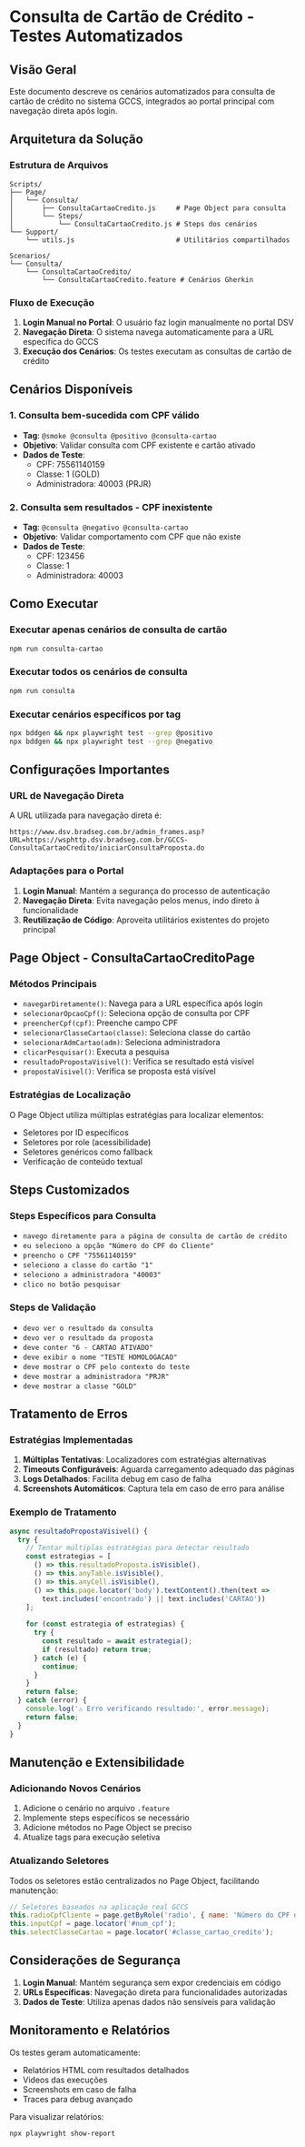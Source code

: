 # Consulta de Cartão de Crédito - Testes Automatizados

## Visão Geral

Este documento descreve os cenários automatizados para consulta de cartão de crédito no sistema GCCS, integrados ao portal principal com navegação direta após login.

## Arquitetura da Solução

### Estrutura de Arquivos

```
Scripts/
├── Page/
│   └── Consulta/
│       ├── ConsultaCartaoCredito.js     # Page Object para consulta
│       └── Steps/
│           └── ConsultaCartaoCredito.js # Steps dos cenários
└── Support/
    └── utils.js                         # Utilitários compartilhados

Scenarios/
└── Consulta/
    └── ConsultaCartaoCredito/
        └── ConsultaCartaoCredito.feature # Cenários Gherkin
```

### Fluxo de Execução

1. **Login Manual no Portal**: O usuário faz login manualmente no portal DSV
2. **Navegação Direta**: O sistema navega automaticamente para a URL específica do GCCS
3. **Execução dos Cenários**: Os testes executam as consultas de cartão de crédito

## Cenários Disponíveis

### 1. Consulta bem-sucedida com CPF válido
- **Tag**: `@smoke @consulta @positivo @consulta-cartao`
- **Objetivo**: Validar consulta com CPF existente e cartão ativado
- **Dados de Teste**:
  - CPF: 75561140159
  - Classe: 1 (GOLD)
  - Administradora: 40003 (PRJR)

### 2. Consulta sem resultados - CPF inexistente
- **Tag**: `@consulta @negativo @consulta-cartao`
- **Objetivo**: Validar comportamento com CPF que não existe
- **Dados de Teste**:
  - CPF: 123456
  - Classe: 1
  - Administradora: 40003

## Como Executar

### Executar apenas cenários de consulta de cartão
```bash
npm run consulta-cartao
```

### Executar todos os cenários de consulta
```bash
npm run consulta
```

### Executar cenários específicos por tag
```bash
npx bddgen && npx playwright test --grep @positivo
npx bddgen && npx playwright test --grep @negativo
```

## Configurações Importantes

### URL de Navegação Direta
A URL utilizada para navegação direta é:
```
https://www.dsv.bradseg.com.br/admin_frames.asp?URL=https://wsphttp.dsv.bradseg.com.br/GCCS-ConsultaCartaoCredito/iniciarConsultaProposta.do
```

### Adaptações para o Portal

1. **Login Manual**: Mantém a segurança do processo de autenticação
2. **Navegação Direta**: Evita navegação pelos menus, indo direto à funcionalidade
3. **Reutilização de Código**: Aproveita utilitários existentes do projeto principal

## Page Object - ConsultaCartaoCreditoPage

### Métodos Principais

- `navegarDiretamente()`: Navega para a URL específica após login
- `selecionarOpcaoCpf()`: Seleciona opção de consulta por CPF
- `preencherCpf(cpf)`: Preenche campo CPF
- `selecionarClasseCartao(classe)`: Seleciona classe do cartão
- `selecionarAdmCartao(adm)`: Seleciona administradora
- `clicarPesquisar()`: Executa a pesquisa
- `resultadoPropostaVisivel()`: Verifica se resultado está visível
- `propostaVisivel()`: Verifica se proposta está visível

### Estratégias de Localização

O Page Object utiliza múltiplas estratégias para localizar elementos:
- Seletores por ID específicos
- Seletores por role (acessibilidade)
- Seletores genéricos como fallback
- Verificação de conteúdo textual

## Steps Customizados

### Steps Específicos para Consulta

- `navego diretamente para a página de consulta de cartão de crédito`
- `eu seleciono a opção "Número do CPF do Cliente"`
- `preencho o CPF "75561140159"`
- `seleciono a classe do cartão "1"`
- `seleciono a administradora "40003"`
- `clico no botão pesquisar`

### Steps de Validação

- `devo ver o resultado da consulta`
- `devo ver o resultado da proposta`
- `deve conter "6 - CARTAO ATIVADO"`
- `deve exibir o nome "TESTE HOMOLOGACAO"`
- `deve mostrar o CPF pelo contexto do teste`
- `deve mostrar a administradora "PRJR"`
- `deve mostrar a classe "GOLD"`

## Tratamento de Erros

### Estratégias Implementadas

1. **Múltiplas Tentativas**: Localizadores com estratégias alternativas
2. **Timeouts Configuráveis**: Aguarda carregamento adequado das páginas
3. **Logs Detalhados**: Facilita debug em caso de falha
4. **Screenshots Automáticos**: Captura tela em caso de erro para análise

### Exemplo de Tratamento

```javascript
async resultadoPropostaVisivel() {
  try {
    // Tentar múltiplas estratégias para detectar resultado
    const estrategias = [
      () => this.resultadoProposta.isVisible(),
      () => this.anyTable.isVisible(),
      () => this.anyCell.isVisible(),
      () => this.page.locator('body').textContent().then(text => 
        text.includes('encontrado') || text.includes('CARTAO'))
    ];
    
    for (const estrategia of estrategias) {
      try {
        const resultado = await estrategia();
        if (resultado) return true;
      } catch (e) {
        continue;
      }
    }
    return false;
  } catch (error) {
    console.log('⚠️ Erro verificando resultado:', error.message);
    return false;
  }
}
```

## Manutenção e Extensibilidade

### Adicionando Novos Cenários

1. Adicione o cenário no arquivo `.feature`
2. Implemente steps específicos se necessário
3. Adicione métodos no Page Object se preciso
4. Atualize tags para execução seletiva

### Atualizando Seletores

Todos os seletores estão centralizados no Page Object, facilitando manutenção:

```javascript
// Seletores baseados na aplicação real GCCS
this.radioCpfCliente = page.getByRole('radio', { name: 'Número do CPF do Cliente' });
this.inputCpf = page.locator('#num_cpf');
this.selectClasseCartao = page.locator('#classe_cartao_credito');
```

## Considerações de Segurança

1. **Login Manual**: Mantém segurança sem expor credenciais em código
2. **URLs Específicas**: Navegação direta para funcionalidades autorizadas
3. **Dados de Teste**: Utiliza apenas dados não sensíveis para validação

## Monitoramento e Relatórios

Os testes geram automaticamente:
- Relatórios HTML com resultados detalhados
- Videos das execuções
- Screenshots em caso de falha
- Traces para debug avançado

Para visualizar relatórios:
```bash
npx playwright show-report
```
